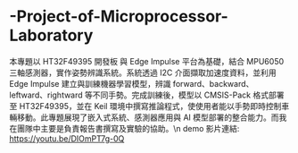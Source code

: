 # -Project-of-Microprocessor-Laboratory
本專題以 HT32F49395 開發板 與 Edge Impulse 平台為基礎，結合 MPU6050 三軸感測器，實作姿勢辨識系統。系統透過 I2C 介面擷取加速度資料，並利用 Edge Impulse 建立與訓練機器學習模型，辨識 forward、backward、leftward、rightward 等不同手勢。完成訓練後，模型以 CMSIS-Pack 格式部署至 HT32F49395，並在 Keil 環境中撰寫推論程式，使使用者能以手勢即時控制車輛移動。此專題展現了嵌入式系統、感測器應用與 AI 模型部署的整合能力。而我在團隊中主要是負責報告書撰寫及實驗的協助。\n
demo 影片連結: https://youtu.be/DIOmPT7g-0Q
